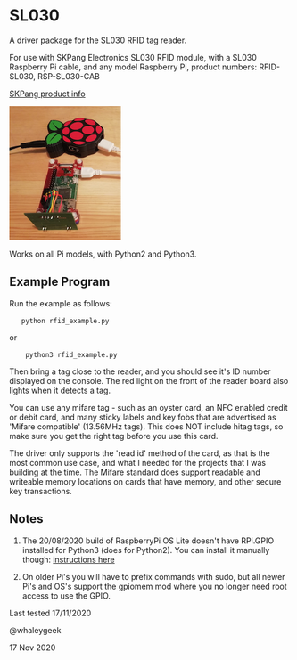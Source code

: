 # SL030
A driver package for the SL030 RFID tag reader.

For use with SKPang Electronics SL030 RFID module,
with a SL030 Raspberry Pi cable, and any model Raspberry Pi,
product numbers: RFID-SL030, RSP-SL030-CAB

[SKPang product info](http://skpang.co.uk/blog/archives/946)

![PiZero with SL030](pizeroW_SL030.png "PiZeroW+SL030")

Works on all Pi models, with Python2 and Python3.

## Example Program

Run the example as follows:

```
   python rfid_example.py
```

or

```
    python3 rfid_example.py
```

Then bring a tag close to the reader, and you should see it's ID number
displayed on the console. The red light on the front of the reader board
also lights when it detects a tag.

You can use any mifare tag - such as an oyster card, an NFC enabled credit
or debit card, and many sticky labels and key fobs that are advertised as
'Mifare compatible' (13.56MHz tags). This does NOT include hitag tags,
so make sure you get the right tag before you use this card.

The driver only supports the 'read id' method of the card, as that is the
most common use case, and what I needed for the projects that I was building
at the time. The Mifare standard does support readable and writeable
memory locations on cards that have memory, and other secure key transactions.


## Notes

1. The 20/08/2020 build of RaspberryPi OS Lite doesn't have RPi.GPIO installed
for Python3 (does for Python2). You can install it manually though: 
[instructions here](https://github.com/whaleygeek/SL030/issues/1#issuecomment-728889189)

2. On older Pi's you will have to prefix commands with sudo,
but all newer Pi's and OS's support the gpiomem mod where you
no longer need root access to use the GPIO.

Last tested 17/11/2020

@whaleygeek

17 Nov 2020
